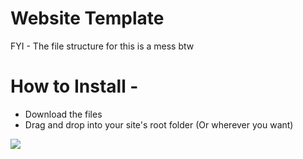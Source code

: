 # Website Template

 FYI - The file structure for this is a mess btw


# How to Install -

- Download the files
- Drag and drop into your site's root folder (Or wherever you want)


<img src='https://i.ibb.co/Zdntm4X/rqdic-1.png'></img>
